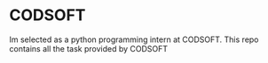 # CODSOFT
Im selected as a python programming intern at CODSOFT. This repo contains all the task provided by CODSOFT

